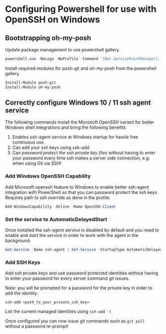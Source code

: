 # Configuring Powershell for use with OpenSSH on Windows

## Bootstrapping oh-my-posh

Update package management to use powershell gallery.

```powershell
powershell.exe -NoLogo -NoProfile -Command '[Net.ServicePointManager]::SecurityProtocol = [Net.SecurityProtocolType]::Tls12; Install-Module -Name PackageManagement -Force -MinimumVersion 1.4.6 -Scope CurrentUser -AllowClobber -Repository PSGallery'
```

Install required modules for posh-git and oh-my-posh from the powershell gallery.

```powershell
Install-Module posh-git
Install-Module oh-my-posh
```

## Correctly configure Windows 10 / 11 ssh agent service

The following commands install the Microsoft OpenSSH variant for better Windows shell integrations and bring the following benefits

1. Enables ssh-agent service at Windows startup for hassle free continuous use
1. Can add your ssh keys using ssh-add
1. Can *password protect the ssh private key files* without having to enter your password every time ssh makes a server side connection, e.g. when using Git via SSH!

### Add Windows OpenSSH Capability

Add Microsoft openssh feature to Windows to enable better ssh-agent integration with PowerShell so that you can password protect the ssh keys. Requires path to ssh override as done in the profile.

```powershell
Add-WindowsCapability -Online -Name OpenSSH.Client
```

### Set the service to AutomaticDelayedStart

Once installed the ssh-agent service is disabled by default and you need to enable and start the service in order to work with the agent in the background.

```powershell
Get-Service -Name ssh-agent | Set-Service -StartupType AutomaticDelayedStart
```

### Add SSH Keys

Add ssh private keys and use password protected identities without having to enter your password for every server command git issues.

Note: you will be prompted for a password for the private key in order to add the identity.

```ssh-add <path_to_your_private_ssh_key>```

List the current managed identities using
```ssh-add -l```

Once configured you can now issue git commands such as ```git pull``` without a password re-prompt!
